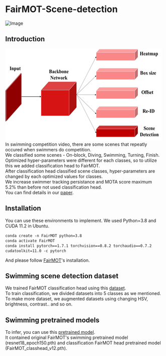 # FairMOT-Scene-detection
![Image](https://github.com/user-attachments/assets/6331f2fc-5f00-4dbe-b6aa-2ea8123537e7)

## Introduction
![Model architecture](./architecture.png)    
In swimming competition video, there are some scenes that repeatly occured when swimmers do competition.     
We classified some scenes - On-block, Diving, Swimming, Turning, Finish.    
Optimized hyper-parameters were different for each classes, so to utilize this we added classification head to FairMOT.    
After classification head classified scene classes, hyper-parameters are changed by each optimized values for classes.     
We increase swimmer tracking persistance and MOTA score maximum 5.2% than before not used classification head.    
You can find details in our [paper](http://ieiespc.org/ieiespc/XmlViewer/f431390).

## Installation
You can use these environments to implement. We used Python=3.8 and CUDA 11.2 in Ubuntu.    
```
conda create -n FairMOT python=3.8
conda activate FairMOT
conda install pytorch==1.7.1 torchvision==0.8.2 torchaudio==0.7.2 cudatoolkit=11.0 -c pytorch
```
And please follow [FairMOT](https://github.com/ifzhang/FairMOT)'s installation.    

## Swimming scene detection dataset
We trained FairMOT classification head using this [dataset](https://drive.google.com/drive/folders/1hpA_zdLswchUfw2x6N9jMzboc-paiNw-?usp=drive_link).    
To train classification, we divided datasets into 5 classes as we mentioned.    
To make more dataset, we augmented datasets using changing HSV, brightness, contrast.. and so on.    

## Swimming pretrained models
To infer, you can use this [pretrained model](https://drive.google.com/drive/folders/1OUAETnTg0SkwO5NA7QIU3t3F4I9QIRYI?usp=drive_link).    
It contained original FairMOT's swimming pretrained model (resnet18_epoch150.pth) and classification FairMOT head pretrained model (FairMOT_classhead_v12.pth).    



